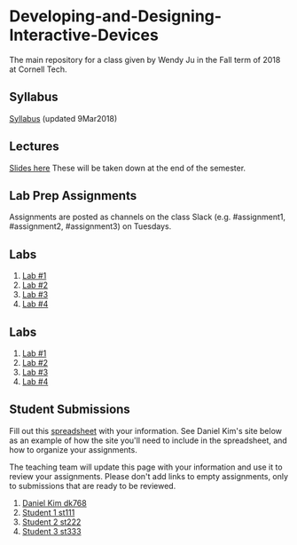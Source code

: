 # Developing-and-Designing-Interactive-Devices
The main repository for a class given by Wendy Ju in the Fall term of 2018 at Cornell Tech.

## Syllabus
[Syllabus](https://www.dropbox.com/s/20galuamifg2iky/DIDD_Syllabus.pdf?dl=0) (updated 9Mar2018)

## Lectures
[Slides here](https://www.dropbox.com/sh/h0vb8novi8c6old/AAAVK_lysnQxWR5P8XC-sC9Ya?dl=0)
These will be taken down at the end of the semester.

## Lab Prep Assignments
Assignments are posted as channels on the class Slack (e.g. #assignment1, #assignment2, #assignment3) on Tuesdays.

## Labs

1. [Lab #1](https://github.com/FAR-Lab/Developing-and-Designing-Interactive-Devices/wiki/Lab-%231)
2. [Lab #2](https://github.com/FAR-Lab/Developing-and-Designing-Interactive-Devices/wiki/Lab-%232)
3. [Lab #3](https://github.com/FAR-Lab/Developing-and-Designing-Interactive-Devices/wiki/Lab3-Laser-Cutting-and-3d-Printing)
4. [Lab #4](https://github.com/FAR-Lab/Developing-and-Designing-Interactive-Devices/wiki/Lab-%234)


## Labs

1. [Lab #1](https://github.com/FAR-Lab/Developing-and-Designing-Interactive-Devices/wiki/Lab-%231)
2. [Lab #2](https://github.com/FAR-Lab/Developing-and-Designing-Interactive-Devices/wiki/Lab-%232)
3. [Lab #3](https://github.com/FAR-Lab/Developing-and-Designing-Interactive-Devices/wiki/Lab3-Laser-Cutting-and-3d-Printing)
4. [Lab #4](https://github.com/FAR-Lab/Developing-and-Designing-Interactive-Devices/wiki/Lab-%234)

## Student Submissions
Fill out this [spreadsheet](https://docs.google.com/spreadsheets/d/1jj1k6TqVeYlY_HoPcCLTnNt2-maIJkDGyz53OstApOA/edit#gid=0) with your information. See Daniel Kim's site below as an example of how the site you'll need to include in the spreadsheet, and how to organize your assignments. 

The teaching team will update this page with your information and use it to review your assignments. Please don't add links to empty assignments, only to submissions that are ready to be reviewed.

1.	[	Daniel	Kim	dk768	](	https://github.com/dkijc/interactive	)
1.	[	Student 	1	st111	](	https://github.com	)
1.	[	Student 	2	st222	](	https://github.com	)
1.	[	Student 	3	st333	](	https://github.com	)
